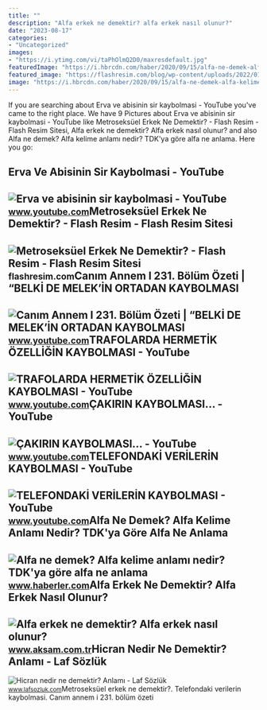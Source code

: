 ```yaml
---
title: ""
description: "Alfa erkek ne demektir? alfa erkek nasıl olunur?"
date: "2023-08-17"
categories:
- "Uncategorized"
images:
- "https://i.ytimg.com/vi/taPhOlmQ2D0/maxresdefault.jpg"
featuredImage: "https://i.hbrcdn.com/haber/2020/09/15/alfa-ne-demek-alfa-kelime-anlami-nedir-tdk-ya-13601048_3645_amp.jpg"
featured_image: "https://flashresim.com/blog/wp-content/uploads/2022/01/metroseksuel-erkeklerin-ortak-ozellikleri-800x450-1.jpg"
image: "https://i.hbrcdn.com/haber/2020/09/15/alfa-ne-demek-alfa-kelime-anlami-nedir-tdk-ya-13601048_3645_amp.jpg"
---
```


If you are searching about Erva ve abisinin sir kaybolmasi - YouTube you've came to the right place. We have 9 Pictures about Erva ve abisinin sir kaybolmasi - YouTube like Metroseksüel Erkek Ne Demektir? - Flash Resim - Flash Resim Sitesi, Alfa erkek ne demektir? Alfa erkek nasıl olunur? and also Alfa ne demek? Alfa kelime anlamı nedir? TDK'ya göre alfa ne anlama. Here you go:

Erva Ve Abisinin Sir Kaybolmasi - YouTube
-----------------------------------------

 ![Erva ve abisinin sir kaybolmasi - YouTube](https://i.ytimg.com/vi/nePkKlT1Sn0/maxresdefault.jpg) <small>www.youtube.com</small>Metroseksüel Erkek Ne Demektir? - Flash Resim - Flash Resim Sitesi
------------------------------------------------------------------

 ![Metroseksüel Erkek Ne Demektir? - Flash Resim - Flash Resim Sitesi](https://flashresim.com/blog/wp-content/uploads/2022/01/metroseksuel-erkeklerin-ortak-ozellikleri-800x450-1.jpg) <small>flashresim.com</small>Canım Annem I 231. Bölüm Özeti | “BELKİ DE MELEK’İN ORTADAN KAYBOLMASI
----------------------------------------------------------------------

 ![Canım Annem I 231. Bölüm Özeti | “BELKİ DE MELEK’İN ORTADAN KAYBOLMASI](https://i.ytimg.com/vi/taPhOlmQ2D0/maxresdefault.jpg) <small>www.youtube.com</small>TRAFOLARDA HERMETİK ÖZELLİĞİN KAYBOLMASI - YouTube
--------------------------------------------------

 ![TRAFOLARDA HERMETİK ÖZELLİĞİN KAYBOLMASI - YouTube](https://i.ytimg.com/vi/n7bm0P6MAHI/maxresdefault.jpg?sqp=-oaymwEmCIAKENAF8quKqQMa8AEB-AGUA4AC0AWKAgwIABABGGUgZShlMA8=&rs=AOn4CLCZefi4IQsKFVv29JLxVjXJ4r2QPQ) <small>www.youtube.com</small>ÇAKIRIN KAYBOLMASI... - YouTube
-------------------------------

 ![ÇAKIRIN KAYBOLMASI... - YouTube](https://i.ytimg.com/vi/vweBvJ0Futg/maxresdefault.jpg?sqp=-oaymwEmCIAKENAF8quKqQMa8AEB-AHiAYAC4AOKAgwIABABGEogSyhlMA8=&rs=AOn4CLARtCNBmfRIbqlhRty9J8f0liRzmg) <small>www.youtube.com</small>TELEFONDAKİ VERİLERİN KAYBOLMASI - YouTube
------------------------------------------

 ![TELEFONDAKİ VERİLERİN KAYBOLMASI - YouTube](https://i.ytimg.com/vi/0shkMaYJ6i0/maxresdefault.jpg?sqp=-oaymwEmCIAKENAF8quKqQMa8AEB-AH-CYAC0AWKAgwIABABGHIgTCg7MA8=&rs=AOn4CLCbxLUgqocXqk72uyR0Olm0D-lGpA) <small>www.youtube.com</small>Alfa Ne Demek? Alfa Kelime Anlamı Nedir? TDK'ya Göre Alfa Ne Anlama
-------------------------------------------------------------------

 ![Alfa ne demek? Alfa kelime anlamı nedir? TDK'ya göre alfa ne anlama](https://i.hbrcdn.com/haber/2020/09/15/alfa-ne-demek-alfa-kelime-anlami-nedir-tdk-ya-13601048_3645_amp.jpg) <small>www.haberler.com</small>Alfa Erkek Ne Demektir? Alfa Erkek Nasıl Olunur?
------------------------------------------------

 ![Alfa erkek ne demektir? Alfa erkek nasıl olunur?](https://img3.aksam.com.tr/imgsdisk/2021/08/13/t25_alfa-erkek-ne-demektir-al-861.jpg) <small>www.aksam.com.tr</small>Hicran Nedir Ne Demektir? Anlamı - Laf Sözlük
---------------------------------------------

 ![Hicran nedir ne demektir? Anlamı - Laf Sözlük](http://3.bp.blogspot.com/-6bqY89igcJQ/UcTpixEmJCI/AAAAAAAANhA/5sDbWaT3_Os/s1600/ayrilik_acisi_aglayan_erkek.jpg) <small>www.lafsozluk.com</small>Metroseksüel erkek ne demektir?. Telefondaki̇ veri̇leri̇n kaybolmasi. Canım annem i 231. bölüm özeti
